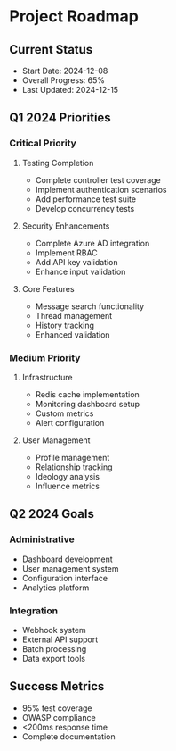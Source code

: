 # Project Roadmap

## Current Status
- Start Date: 2024-12-08
- Overall Progress: 65%
- Last Updated: 2024-12-15

## Q1 2024 Priorities
### Critical Priority
1. Testing Completion
   - Complete controller test coverage
   - Implement authentication scenarios
   - Add performance test suite
   - Develop concurrency tests

2. Security Enhancements
   - Complete Azure AD integration
   - Implement RBAC
   - Add API key validation
   - Enhance input validation

3. Core Features
   - Message search functionality
   - Thread management
   - History tracking
   - Enhanced validation

### Medium Priority
1. Infrastructure
   - Redis cache implementation
   - Monitoring dashboard setup
   - Custom metrics
   - Alert configuration

2. User Management
   - Profile management
   - Relationship tracking
   - Ideology analysis
   - Influence metrics

## Q2 2024 Goals
### Administrative
- Dashboard development
- User management system
- Configuration interface
- Analytics platform

### Integration
- Webhook system
- External API support
- Batch processing
- Data export tools

## Success Metrics
- 95% test coverage
- OWASP compliance
- <200ms response time
- Complete documentation
